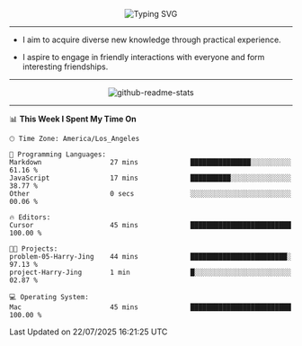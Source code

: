 <p align="center">
  <img src="https://readme-typing-svg.demolab.com?font=Fira+Code&weight=500&size=32&duration=2500&pause=1600&center=true&vCenter=true&random=false&width=1024&height=64&lines=Hi+there+%F0%9F%91%8B;I'm+delighted+you+could+make+it+here+%F0%9F%8E%89;I'm+Harry%2C+a+college+student+still+finding+my+way" alt="Typing SVG" />
</p>


---


- I aim to acquire diverse new knowledge through practical experience.

- I aspire to engage in friendly interactions with everyone and form interesting friendships.


---


<p align="center">
  <img src="https://github-readme-stats.vercel.app/api?username=Harry-Jing&show_icons=true" alt="github-readme-stats"/>
</p>


---

<!--START_SECTION:waka-->
📊 **This Week I Spent My Time On** 

```text
🕑︎ Time Zone: America/Los_Angeles

💬 Programming Languages: 
Markdown                 27 mins             ███████████████░░░░░░░░░░   61.16 % 
JavaScript               17 mins             ██████████░░░░░░░░░░░░░░░   38.77 % 
Other                    0 secs              ░░░░░░░░░░░░░░░░░░░░░░░░░   00.06 % 

🔥 Editors: 
Cursor                   45 mins             █████████████████████████   100.00 % 

🐱‍💻 Projects: 
problem-05-Harry-Jing    44 mins             ████████████████████████░   97.13 % 
project-Harry-Jing       1 min               █░░░░░░░░░░░░░░░░░░░░░░░░   02.87 % 

💻 Operating System: 
Mac                      45 mins             █████████████████████████   100.00 % 
```


 Last Updated on 22/07/2025 16:21:25 UTC
<!--END_SECTION:waka-->
